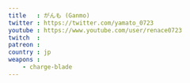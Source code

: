 ```yaml
---
title   : がんも (Ganmo)
twitter : https://twitter.com/yamato_0723
youtube : https://www.youtube.com/user/renace0723
twitch  : 
patreon : 
country : jp
weapons :
    - charge-blade
---
```


